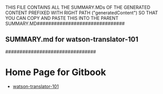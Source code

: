 THIS FILE CONTAINS ALL THE SUMMARY.MDs OF THE GENERATED CONTENT PREFIXED WITH RIGHT PATH ("generatedContent") SO THAT YOU CAN COPY AND PASTE THIS INTO THE PARENT SUMMARY.MD###############################
##  SUMMARY.md for watson-translator-101
################################

# Home Page for Gitbook 
* [watson-translator-101](generatedContent/watson-translator-101/README.md)



